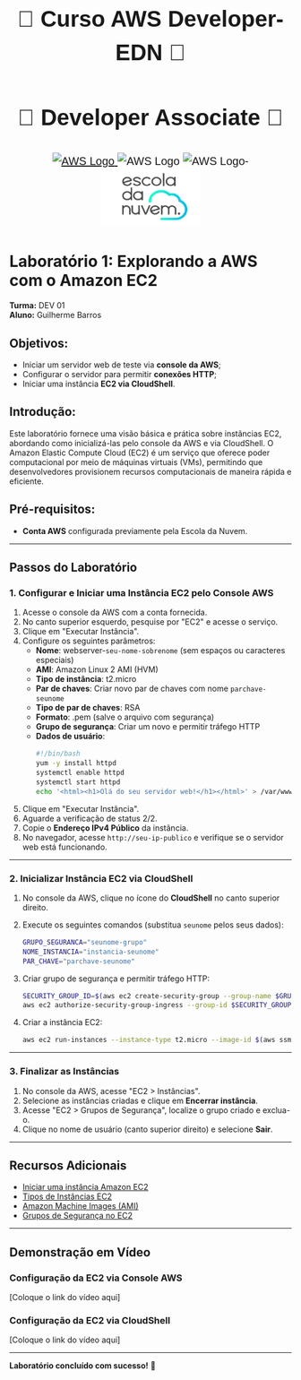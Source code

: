 <div align="center" style="font-family: Arial, sans-serif; font-size: 20px; line-height: 1.5;">

# 🌟 **Curso AWS Developer-EDN** 🌟
# 🌟 Developer Associate  🌟

###
<a href="https://escoladanuvem.org"><a href="https://aws.amazon.com/pt/?nc2=h_lg">
    <img src="https://upload.wikimedia.org/wikipedia/commons/thumb/9/93/Amazon_Web_Services_Logo.svg/2560px-Amazon_Web_Services_Logo.svg.png" width="150" alt="AWS Logo">
</a>
<img src="https://encrypted-tbn0.gstatic.com/images?q=tbn:ANd9GcQV1xf24ZfPXmIIRZRYnCyvZVqn4mSD1b79xw&s" width="80" alt="AWS Logo"/>
<img src="https://files.svgcdn.io/logos/aws-ec2.svg" width="80" alt="AWS Logo">-
    <img src="https://github.com/HalleyVeras/Escola_da_Nuvem/blob/main/Documentos/download%20(4)_processed.png?raw=true" width="180" alt="Second Image">
</a>

</div>

# Laboratório 1: Explorando a AWS com o Amazon EC2
**Turma:** DEV 01  
**Aluno:** Guilherme Barros 

## Objetivos:
- Iniciar um servidor web de teste via **console da AWS**;
- Configurar o servidor para permitir **conexões HTTP**;
- Iniciar uma instância **EC2 via CloudShell**.

## Introdução:
Este laboratório fornece uma visão básica e prática sobre instâncias EC2, abordando como inicializá-las pelo console da AWS e via CloudShell. O Amazon Elastic Compute Cloud (EC2) é um serviço que oferece poder computacional por meio de máquinas virtuais (VMs), permitindo que desenvolvedores provisionem recursos computacionais de maneira rápida e eficiente.

## Pré-requisitos:
- **Conta AWS** configurada previamente pela Escola da Nuvem.

---

## Passos do Laboratório

### 1. Configurar e Iniciar uma Instância EC2 pelo Console AWS
1. Acesse o console da AWS com a conta fornecida.
2. No canto superior esquerdo, pesquise por "EC2" e acesse o serviço.
3. Clique em "Executar Instância".
4. Configure os seguintes parâmetros:
   - **Nome**: webserver-`seu-nome-sobrenome` (sem espaços ou caracteres especiais)
   - **AMI**: Amazon Linux 2 AMI (HVM)
   - **Tipo de instância**: t2.micro
   - **Par de chaves**: Criar novo par de chaves com nome `parchave-seunome`
   - **Tipo de par de chaves**: RSA
   - **Formato**: .pem (salve o arquivo com segurança)
   - **Grupo de segurança**: Criar um novo e permitir tráfego HTTP
   - **Dados de usuário**:
     ```bash
     #!/bin/bash
     yum -y install httpd
     systemctl enable httpd
     systemctl start httpd
     echo '<html><h1>Olá do seu servidor web!</h1></html>' > /var/www/html/index.html
     ```
5. Clique em "Executar Instância".
6. Aguarde a verificação de status 2/2.
7. Copie o **Endereço IPv4 Público** da instância.
8. No navegador, acesse `http://seu-ip-publico` e verifique se o servidor web está funcionando.

---

### 2. Inicializar Instância EC2 via CloudShell
1. No console da AWS, clique no ícone do **CloudShell** no canto superior direito.
2. Execute os seguintes comandos (substitua `seunome` pelos seus dados):

   ```bash
   GRUPO_SEGURANCA="seunome-grupo"
   NOME_INSTANCIA="instancia-seunome"
   PAR_CHAVE="parchave-seunome"
   ```

3. Criar grupo de segurança e permitir tráfego HTTP:
   ```bash
   SECURITY_GROUP_ID=$(aws ec2 create-security-group --group-name $GRUPO_SEGURANCA --description "Permitir HTTP" --query "GroupId" --output text)
   aws ec2 authorize-security-group-ingress --group-id $SECURITY_GROUP_ID --protocol tcp --port 80 --cidr 0.0.0.0/0
   ```

4. Criar a instância EC2:
   ```bash
   aws ec2 run-instances --instance-type t2.micro --image-id $(aws ssm get-parameters-by-path --path "/aws/service/ami-amazon-linux-latest" --query "Parameters[?ends_with(Name, 'al2023-ami-kernel-default-x86_64')].Value" --output text) --security-group-ids $SECURITY_GROUP_ID --tag-specifications "ResourceType=instance,Tags=[{Key=Name,Value='$NOME_INSTANCIA'}]" --key-name $PAR_CHAVE --user-data "IyEvYmluL2Jhc2gKeXVtIC15IGluc3RhbGwgaHR0cGQKc3lzdGVtY3RsIGVuYWJsZSBodHRwZApzeXN0ZW1jdGwgc3RhcnQgaHR0cGQKZWNobyAnPGh0bWw+PGgxPk9sw6EgZG8gc2V1IHNlcnZpZG9yIHdlYiE8L2gxPjwvaHRtbD4nID4gL3Zhci93d3cvaHRtbC9pbmRleC5odG1sCg=="
   ```
---

### 3. Finalizar as Instâncias
1. No console da AWS, acesse "EC2 > Instâncias".
2. Selecione as instâncias criadas e clique em **Encerrar instância**.
3. Acesse "EC2 > Grupos de Segurança", localize o grupo criado e exclua-o.
4. Clique no nome de usuário (canto superior direito) e selecione **Sair**.

---

## Recursos Adicionais
- [Iniciar uma instância Amazon EC2](https://docs.aws.amazon.com/pt_br/AWSEC2/latest/UserGuide/EC2_GetStarted.html)
- [Tipos de Instâncias EC2](https://aws.amazon.com/pt/ec2/instance-types/)
- [Amazon Machine Images (AMI)](https://docs.aws.amazon.com/pt_br/AWSEC2/latest/UserGuide/AMIs.html)
- [Grupos de Segurança no EC2](https://docs.aws.amazon.com/pt_br/AWSEC2/latest/UserGuide/ec2-security-groups.html)

---

## Demonstração em Vídeo
### Configuração da EC2 via Console AWS
[Coloque o link do vídeo aqui]

### Configuração da EC2 via CloudShell
[Coloque o link do vídeo aqui]

---

**Laboratório concluído com sucesso!** 🎉

